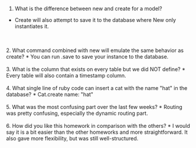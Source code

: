 1. What is the difference between new and create for a model?
  * Create will also attempt to save it to the database where New only instantiates it.
<br>
<br>
2. What command combined with new will emulate the same behavior as create?
  * You can run .save to save your instance to the database.
<br>
<br>
3. What is the column that exists on every table but we did NOT define?
  * Every table will also contain a timestamp column.
<br>
<br>
4. What single line of ruby code can insert a cat with the name "hat" in the database?
  * Cat.create name: "hat"
<br>
<br>
5. What was the most confusing part over the last few weeks?
  * Routing was pretty confusing, especially the dynamic routing part.
<br>
<br>
6. How did you like this homework in comparison with the others?
  * I would say it is a bit easier than the other homeworks and more straightforward. It also gave more flexibility, but was still well-structured.
